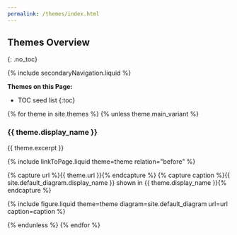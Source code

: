 ```yaml
---
permalink: /themes/index.html
---
```


## Themes Overview
{: .no_toc}

{% include secondaryNavigation.liquid %}

**Themes on this Page:**

* TOC seed list
{:toc}

{% for theme in site.themes %}
{% unless theme.main_variant %}

### {{ theme.display_name }}

{{ theme.excerpt }}

{% include linkToPage.liquid theme=theme relation="before" %}

{% capture url %}{{ theme.url }}{% endcapture %}
{% capture caption %}{{ site.default_diagram.display_name }} shown in {{ theme.display_name }}{% endcapture %}

{% include figure.liquid theme=theme diagram=site.default_diagram url=url caption=caption %}

{% endunless %}
{% endfor %}
